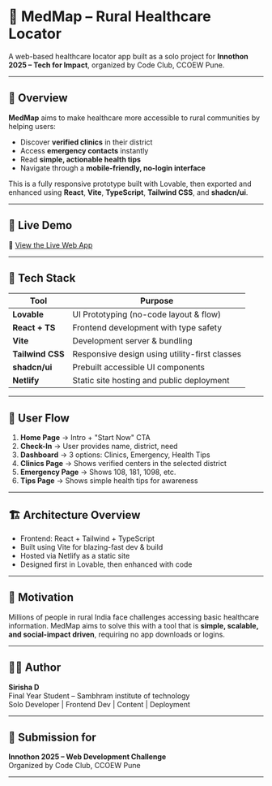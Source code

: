 # 🏥 MedMap – Rural Healthcare Locator

A web-based healthcare locator app built as a solo project for **Innothon 2025 – Tech for Impact**, organized by Code Club, CCOEW Pune.

---

## 📌 Overview

**MedMap** aims to make healthcare more accessible to rural communities by helping users:

- Discover **verified clinics** in their district
- Access **emergency contacts** instantly
- Read **simple, actionable health tips**
- Navigate through a **mobile-friendly, no-login interface**

This is a fully responsive prototype built with Lovable, then exported and enhanced using **React**, **Vite**, **TypeScript**, **Tailwind CSS**, and **shadcn/ui**.

---

## 🚀 Live Demo

🔗 [View the Live Web App](https://your-netlify-link.netlify.app)  

---

## 🧰 Tech Stack

| Tool            | Purpose                                          |
|-----------------|--------------------------------------------------|
| **Lovable**     | UI Prototyping (no-code layout & flow)           |
| **React + TS**  | Frontend development with type safety            |
| **Vite**        | Development server & bundling                    |
| **Tailwind CSS**| Responsive design using utility-first classes    |
| **shadcn/ui**   | Prebuilt accessible UI components                |
| **Netlify**     | Static site hosting and public deployment        |

---

## 🧭 User Flow

1. **Home Page** → Intro + "Start Now" CTA  
2. **Check-In** → User provides name, district, need  
3. **Dashboard** → 3 options: Clinics, Emergency, Health Tips  
4. **Clinics Page** → Shows verified centers in the selected district  
5. **Emergency Page** → Shows 108, 181, 1098, etc.  
6. **Tips Page** → Shows simple health tips for awareness

---

## 🏗️ Architecture Overview

- Frontend: React + Tailwind + TypeScript  
- Built using Vite for blazing-fast dev & build  
- Hosted via Netlify as a static site  
- Designed first in Lovable, then enhanced with code

---

## 🎯 Motivation

Millions of people in rural India face challenges accessing basic healthcare information. MedMap aims to solve this with a tool that is **simple, scalable, and social-impact driven**, requiring no app downloads or logins.

---

## 🙋‍♀️ Author

**Sirisha D**  
Final Year Student – Sambhram institute of technology  
Solo Developer  | Frontend Dev | Content | Deployment

---

## 📝 Submission for

**Innothon 2025 – Web Development Challenge**  
Organized by Code Club, CCOEW Pune

---



